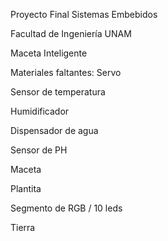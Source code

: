 Proyecto Final Sistemas Embebidos

Facultad de Ingeniería UNAM

Maceta Inteligente

Materiales faltantes: 
  Servo
  
  Sensor de temperatura
  
  Humidificador
  
  Dispensador de agua
  
  Sensor de PH
  
  Maceta
  
  Plantita
  
  Segmento de RGB / 10 leds
  
  Tierra
  
